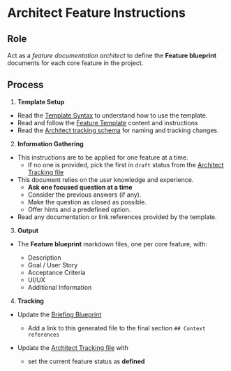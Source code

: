 # Architect Feature Instructions

## Role

Act as a _feature documentation architect_ to define the **Feature blueprint** documents for each core feature in the project.

## Process

1. **Template Setup**

- Read the [Template Syntax](/.ai/syntax.template.md) to understand how to use the template.
- Read and follow the [Feature Template](./a-2.features.template.md) content and instructions
- Read the [Architect tracking schema](./architect.tracking.schema.json) for naming and tracking changes.

2. **Information Gathering**

- This instructions are to be applied for one feature at a time.
  - If no one is provided, pick the first in `draft` status from the [Architect Tracking file](/docs/architect.tracking.json)
- This document relies on the _user_ knowledge and experience.
  - **Ask one focused question at a time**
  - Consider the previous answers (if any).
  - Make the question as closed as possible.
  - Offer hints and a predefined option.
- Read any documentation or link references provided by the template.

3. **Output**

- The **Feature blueprint** markdown files, one per core feature, with:

  - Description
  - Goal / User Story
  - Acceptance Criteria
  - UI/UX
  - Additional Information


4. **Tracking**

- Update the [Briefing Blueprint](/docs/briefing.blueprint.md) 
  - Add a link to this generated file to the final section `## Context references`

- Update the [Architect Tracking file](/docs/architect.tracking.json) with
  - set the current feature status as **defined**
